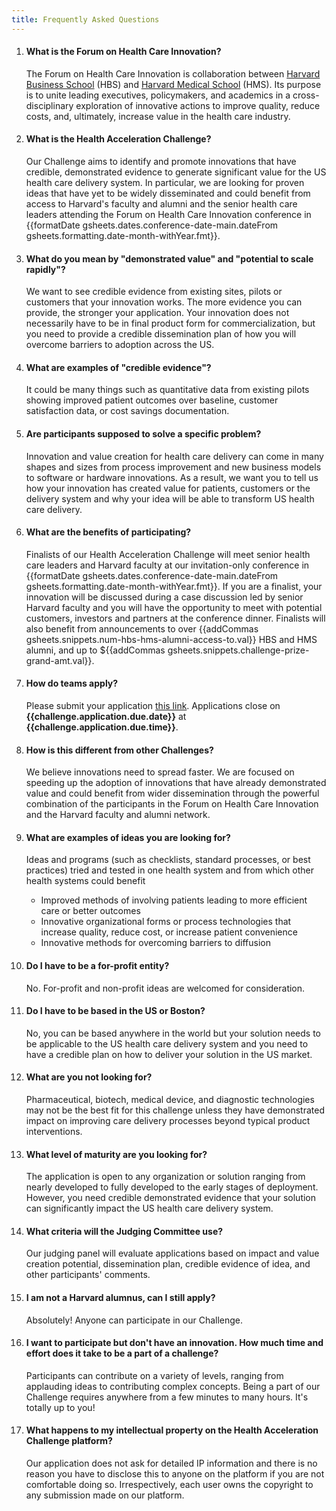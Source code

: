 ```yaml
---
title: Frequently Asked Questions
---
```


1. #### What is the Forum on Health Care Innovation?

    The Forum on Health Care Innovation is collaboration between [Harvard Business School](http://www.hbs.edu/healthcare) (HBS) and [Harvard Medical School](http://hms.harvard.edu/) (HMS). Its purpose is to unite leading executives, policymakers, and academics in a cross-disciplinary exploration of innovative actions to improve quality, reduce costs, and, ultimately, increase value in the health care industry. 

1. #### What is the Health Acceleration Challenge?

    Our Challenge aims to identify and promote innovations that have credible, demonstrated evidence to generate significant value for the US health care delivery system. In particular, we are looking for proven ideas that have yet to be widely disseminated and could benefit from access to Harvard's faculty and alumni and the senior health care leaders attending the Forum on Health Care Innovation conference in {{formatDate gsheets.dates.conference-date-main.dateFrom gsheets.formatting.date-month-withYear.fmt}}.

1. #### What do you mean by "demonstrated value" and "potential to scale rapidly"?

    We want to see credible evidence from existing sites, pilots or customers that your innovation works. The more evidence you can provide, the stronger your application. Your innovation does not necessarily have to be in final product form for commercialization, but you need to provide a credible dissemination plan of how you will overcome barriers to adoption across the US.

1. #### What are examples of "credible evidence"?

    It could be many things such as quantitative data from existing pilots showing improved patient outcomes over baseline, customer satisfaction data, or cost savings documentation.

1. #### Are participants supposed to solve a specific problem?

    Innovation and value creation for health care delivery can come in many shapes and sizes from process improvement and new business models to software or hardware innovations. As a result, we want you to tell us how your innovation has created value for patients, customers or the delivery system and why your idea will be able to transform US health care delivery.

1. #### What are the benefits of participating?

    Finalists of our Health Acceleration Challenge will meet senior health care leaders and Harvard faculty at our invitation-only conference in {{formatDate gsheets.dates.conference-date-main.dateFrom gsheets.formatting.date-month-withYear.fmt}}. If you are a finalist, your innovation will be discussed during a case discussion led by senior Harvard faculty and you will have the opportunity to meet with potential customers, investors and partners at the conference dinner. Finalists will also benefit from announcements to over {{addCommas gsheets.snippets.num-hbs-hms-alumni-access-to.val}} HBS and HMS alumni, and up to ${{addCommas gsheets.snippets.challenge-prize-grand-amt.val}}.

1. #### How do teams apply?

    Please submit your application [this link]({{gsheets.links.challenge-application.url}}). Applications close on **{{challenge.application.due.date}}** at **{{challenge.application.due.time}}**.

1. #### How is this different from other Challenges?

    We believe innovations need to spread faster. We are focused on speeding up the adoption of innovations that have already demonstrated value and could benefit from wider dissemination through the powerful combination of the participants in the Forum on Health Care Innovation and the Harvard faculty and alumni network.

1. #### What are examples of ideas you are looking for?

    Ideas and programs (such as checklists, standard processes, or best practices) tried and tested in one health system and from which other health systems could benefit

    * Improved methods of involving patients leading to more efficient care or better outcomes
    * Innovative organizational forms or process technologies that increase quality, reduce cost, or increase patient convenience
    * Innovative methods for overcoming barriers to diffusion

1. #### Do I have to be a for-profit entity?

    No. For-profit and non-profit ideas are welcomed for consideration.

1. #### Do I have to be based in the US or Boston?

    No, you can be based anywhere in the world but your solution needs to be applicable to the US health care delivery system and you need to have a credible plan on how to deliver your solution in the US market.

1. #### What are you not looking for?

    Pharmaceutical, biotech, medical device, and diagnostic technologies may not be the best fit for this challenge unless they have demonstrated impact on improving care delivery processes beyond typical product interventions.

1. #### What level of maturity are you looking for?

    The application is open to any organization or solution ranging from nearly developed to fully developed to the early stages of deployment. However, you need credible demonstrated evidence that your solution can significantly impact the US health care delivery system.

1. #### What criteria will the Judging Committee use?

    Our judging panel will evaluate applications based on impact and value creation potential, dissemination plan, credible evidence of idea, and other participants' comments.

1. #### I am not a Harvard alumnus, can I still apply?

    Absolutely! Anyone can participate in our Challenge.

1. #### I want to participate but don't have an innovation. How much time and effort does it take to be a part of a challenge?

    Participants can contribute on a variety of levels, ranging from applauding ideas to contributing complex concepts. Being a part of our Challenge requires anywhere from a few minutes to many hours. It's totally up to you!

1. #### What happens to my intellectual property on the Health Acceleration Challenge platform?

    Our application does not ask for detailed IP information and there is no reason you have to disclose this to anyone on the platform if you are not comfortable doing so. Irrespectively, each user owns the copyright to any submission made on our platform.